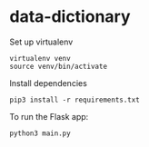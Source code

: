# data-dictionary

Set up virtualenv

```
virtualenv venv
source venv/bin/activate
```

Install dependencies

```
pip3 install -r requirements.txt
```

To run the Flask app:

```
python3 main.py
```


